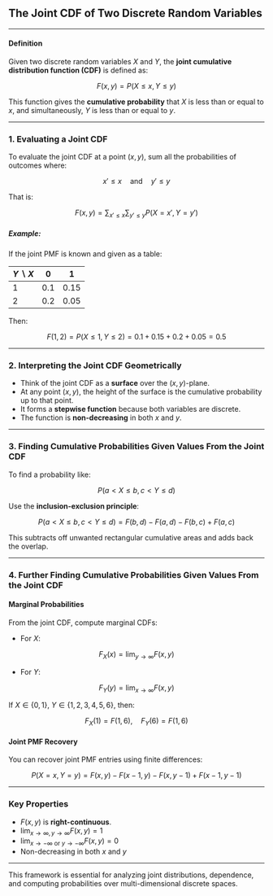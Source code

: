 ## **The Joint CDF of Two Discrete Random Variables**

---

#### **Definition**

Given two discrete random variables $X$ and $Y$, the **joint cumulative distribution function (CDF)** is defined as:

$$
F(x, y) = P(X \leq x, Y \leq y)
$$

This function gives the **cumulative probability** that $X$ is less than or equal to $x$, and simultaneously, $Y$ is less than or equal to $y$.

---

### **1. Evaluating a Joint CDF**

To evaluate the joint CDF at a point $`(x, y)`$, sum all the probabilities of outcomes where:

$$
x' \leq x \quad \text{and} \quad y' \leq y
$$

That is:

$$
F(x, y) = \sum_{x' \leq x} \sum_{y' \leq y} P(X = x', Y = y')
$$

##### **Example:**

If the joint PMF is known and given as a table:

| $`Y \backslash X`$ | 0   | 1    |
| ---------------- | --- | ---- |
| 1                | 0.1 | 0.15 |
| 2                | 0.2 | 0.05 |

Then:

$$
F(1,2) = P(X \leq 1, Y \leq 2) = 0.1 + 0.15 + 0.2 + 0.05 = 0.5
$$

---

### **2. Interpreting the Joint CDF Geometrically**

* Think of the joint CDF as a **surface** over the $`(x, y)`$-plane.
* At any point $`(x, y)`$, the height of the surface is the cumulative probability up to that point.
* It forms a **stepwise function** because both variables are discrete.
* The function is **non-decreasing** in both $`x`$ and $`y`$.

---

### **3. Finding Cumulative Probabilities Given Values From the Joint CDF**

To find a probability like:

$$
P(a < X \leq b, c < Y \leq d)
$$

Use the **inclusion-exclusion principle**:

$$
P(a < X \leq b, c < Y \leq d) = F(b, d) - F(a, d) - F(b, c) + F(a, c)
$$

This subtracts off unwanted rectangular cumulative areas and adds back the overlap.

---

### **4. Further Finding Cumulative Probabilities Given Values From the Joint CDF**

#### **Marginal Probabilities**

From the joint CDF, compute marginal CDFs:

* For $`X`$:

$$
F_X(x) = \lim_{y \to \infty} F(x, y)
$$

* For $Y$:

$$
F_Y(y) = \lim_{x \to \infty} F(x, y)
$$

If $`X \in \{0, 1\}`$, $`Y \in \{1,2,3,4,5,6\}`$, then:

$$
F_X(1) = F(1,6), \quad F_Y(6) = F(1,6)
$$

#### **Joint PMF Recovery**

You can recover joint PMF entries using finite differences:

$$
P(X = x, Y = y) = F(x, y) - F(x-1, y) - F(x, y-1) + F(x-1, y-1)
$$

---

### **Key Properties**

* $`F(x, y)`$ is **right-continuous**.
* $`\lim_{x \to \infty, y \to \infty} F(x, y) = 1`$
* $`\lim_{x \to -\infty \text{ or } y \to -\infty} F(x, y) = 0`$
* Non-decreasing in both $x$ and $y$

---

This framework is essential for analyzing joint distributions, dependence, and computing probabilities over multi-dimensional discrete spaces.
